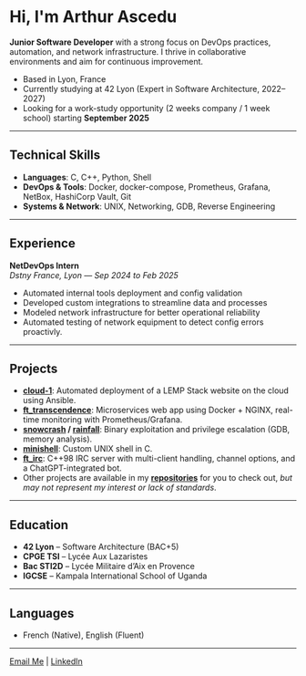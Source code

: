 # Hi, I'm Arthur Ascedu

**Junior Software Developer** with a strong focus on DevOps practices, automation, and network infrastructure. I thrive in collaborative environments and aim for continuous improvement.

- Based in Lyon, France  
- Currently studying at 42 Lyon (Expert in Software Architecture, 2022–2027)  
- Looking for a work-study opportunity (2 weeks company / 1 week school) starting **September 2025**

---

## Technical Skills
- **Languages**: C, C++, Python, Shell
- **DevOps & Tools**: Docker, docker-compose, Prometheus, Grafana, NetBox, HashiCorp Vault, Git
- **Systems & Network**: UNIX, Networking, GDB, Reverse Engineering

---

## Experience

**NetDevOps Intern**  
*Dstny France, Lyon — Sep 2024 to Feb 2025*  
- Automated internal tools deployment and config validation  
- Developed custom integrations to streamline data and processes  
- Modeled network infrastructure for better operational reliability
- Automated testing of network equipment to detect config errors proactivly.

---

##  Projects
- [**cloud-1**](https://github.com/aascedu/cloud-1): Automated deployment of a LEMP Stack website on the cloud using Ansible.  
- [**ft_transcendence**](https://github.com/Les-Transcenpotes/ft_transcendence): Microservices web app using Docker + NGINX, real-time monitoring with Prometheus/Grafana.  
- **[snowcrash](https://github.com/aascedu/snow-crash) / [rainfall](https://github.com/aascedu/rainfall)**: Binary exploitation and privilege escalation (GDB, memory analysis).  
- [**minishell**](https://github.com/aascedu/minishell): Custom UNIX shell in C.  
- [**ft_irc**](https://github.com/aascedu/ft_irc): C++98 IRC server with multi-client handling, channel options, and a ChatGPT-integrated bot.  
- Other projects are available in my [**repositories**](https://github.com/aascedu?tab=repositories) for you to check out, *but may not represent my interest or lack of standards*.

---

## Education
- **42 Lyon** – Software Architecture (BAC+5)  
- **CPGE TSI** – Lycée Aux Lazaristes  
- **Bac STI2D** – Lycée Militaire d’Aix en Provence  
- **IGCSE** – Kampala International School of Uganda

---

## Languages
- French (Native), English (Fluent)

---

[Email Me](mailto:aascedu@student.42lyon.fr) | [LinkedIn](https://www.linkedin.com/in/arthurascedu/)
